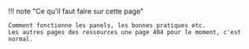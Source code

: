 !!! note "Ce qu'il faut faire sur cette page"

    Comment fonctionne les panels, les bonnes pratiques etc.  
    Les autres pages des ressources une page 404 pour le moment, c'est normal.